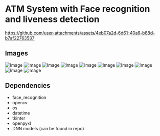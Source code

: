 # ATM System with Face recognition and liveness detection

https://github.com/user-attachments/assets/4eb07a2d-6d61-40a6-b88d-b7af22763537

## Images
![Image]("./assets/accnum.png)
![Image]("./assets/pass.png)
![Image]("./assets/main.png)
![Image]("./assets/transfer.png)
![Image]("./assets/withdrawn.png)
![Image]("./assets/deposit.png)
![Image]("./assets/cp1.png)
![Image]("./assets/cp2.png)
![Image]("./assets/cp3.png)
![Image]("./assets/acc-details.png)

## Dependencies
- face_recognition
- opencv
- os
- datetime
- tkinter
- openpyxl
- DNN models (can be found in repo)

